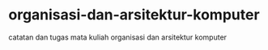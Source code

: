 # organisasi-dan-arsitektur-komputer
catatan dan tugas mata kuliah organisasi dan arsitektur komputer
